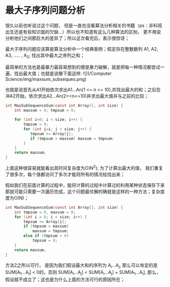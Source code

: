 # 最大子序列问题分析

很久以前也听说过这个问题， 但是一直也没看算法分析相关的书籍（ps：非科班出生还是有些知识面的欠缺...）所以也不知道有这么几种算法的区别， 更不用说分析他们之间那巨大的差异了；所以这次看完后，表示很惊讶；


最大子序列问题应该算是算法分析中一个经典案例；假定存在整数数列 A1, A2, A3, ..... , A<sub>2</sub>; 找出其中最大之序列之和；

最简单的方法也是最暴力最容易想到的便是暴力破解，就是把每一种情况都尝试一遍，找出最大值；也就是说像下面这样:
![](/Computer Science/img/maxsum_subseques.png)

也就是说首先从A1开始依次求出A1...An(1 <= n <= 10),并找出最大的和；之后在冲A2开始，依次求出A2...An(2<=n<=10)并求出最大值并与之前的比较；
```c
int MaxSubSequenceSum(const int Array[], int size) {
    int maxsum = 0; tmpsum = 0;
    
    for (int i=0; i < size; i++) {
        tmpsum = 0;
        for (int j=i; j < size; j++) {
           tmpsum += Array[j];
           if (tmpsum > maxsum) maxsum = tmpsum; 
        }
    }
    return maxsum;
}
```
上面这种很容易就能看出其时间复杂度为O(N<sup>2</sup>); 为了计算出最大的值， 我们重复了很多次，每个值都访问了多次才能将所有的情况给找出来；

假如我们在前面计算的过程中，能将计算的过程中计算过的利用某种状态保存下来那就可能只需要一次遍历完成，这个问题最优解的确就是这样的一种方法；复杂度度为O(N)；

```c
int MaxSubSequenceSum(const int Array[], int size) {
    int tmpsum = 0, maxsum = 0;
    for (int i = 0; i < size; i++) {
        tmpsum += Array[i];
        if (tmpsum > maxsum)
            maxsum = tmpsum;
        else if (tmpsum < 0)
            tmpsum = 0;
    }
    return maxsum;
}
```

方法2之所以可行， 是因为我们假设最大和的序列为 A<sub>i</sub>...A<sub>j</sub>, 那么可以肯定的是
SUM[A<sub>1</sub>...A<sub>i</sub>] < 0的，否则 SUM[A<sub>i</sub>...A<sub>j</sub>] < SUM[A<sub>i</sub>...A<sub>j</sub>] + SUM[A<sub>1</sub>...A<sub>i</sub>], 那么，假设就不成立了；这也是为什么上面的方法可行的原因所在；




























